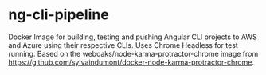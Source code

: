 # ng-cli-pipeline


Docker Image for building, testing and pushing Angular CLI projects to AWS and Azure using their respective CLIs. Uses Chrome Headless for test running. Based on the weboaks/node-karma-protractor-chrome image from https://github.com/sylvaindumont/docker-node-karma-protractor-chrome.
